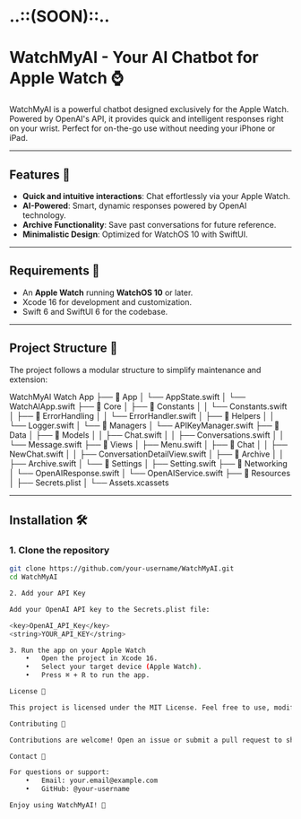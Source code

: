 # ..::(SOON)::..


# WatchMyAI - Your AI Chatbot for Apple Watch ⌚️



WatchMyAI is a powerful chatbot designed exclusively for the Apple Watch. Powered by OpenAI's API, it provides quick and intelligent responses right on your wrist. Perfect for on-the-go use without needing your iPhone or iPad.

---

## Features 🎉
- **Quick and intuitive interactions**: Chat effortlessly via your Apple Watch.
- **AI-Powered**: Smart, dynamic responses powered by OpenAI technology.
- **Archive Functionality**: Save past conversations for future reference.
- **Minimalistic Design**: Optimized for WatchOS 10 with SwiftUI.

---

## Requirements 🚀
- An **Apple Watch** running **WatchOS 10** or later.
- Xcode 16 for development and customization.
- Swift 6 and SwiftUI 6 for the codebase.

---

## Project Structure 📂
The project follows a modular structure to simplify maintenance and extension:

WatchMyAI Watch App
├── 📂 App
│   └── AppState.swift
│   └── WatchAIApp.swift
├── 📂 Core
│   ├── 📂 Constants
│   │   └── Constants.swift
│   ├── 📂 ErrorHandling
│   │   └── ErrorHandler.swift
│   ├── 📂 Helpers
│   │   └── Logger.swift
│   └── 📂 Managers
│       └── APIKeyManager.swift
├── 📂 Data
│   ├── 📂 Models
│   │   ├── Chat.swift
│   │   ├── Conversations.swift
│   │   └── Message.swift
├── 📂 Views
│ ├── Menu.swift
│   ├── 📂 Chat
│   │   ├── NewChat.swift
│   │   ├── ConversationDetailView.swift
│   ├── 📂 Archive
│   │   ├── Archive.swift
│   └── 📂 Settings
│       ├── Setting.swift
├── 📂 Networking
│   └── OpenAIResponse.swift
│   └── OpenAIService.swift
├── 📂 Resources
│   ├── Secrets.plist
│   └── Assets.xcassets

---

## Installation 🛠
### 1. Clone the repository
```bash
git clone https://github.com/your-username/WatchMyAI.git
cd WatchMyAI

2. Add your API Key

Add your OpenAI API key to the Secrets.plist file:

<key>OpenAI_API_Key</key>
<string>YOUR_API_KEY</string>

3. Run the app on your Apple Watch
	•	Open the project in Xcode 16.
	•	Select your target device (Apple Watch).
	•	Press ⌘ + R to run the app.

License 📜

This project is licensed under the MIT License. Feel free to use, modify, and distribute it.

Contributing 🤝

Contributions are welcome! Open an issue or submit a pull request to share your ideas or improvements.

Contact 📧

For questions or support:
	•	Email: your.email@example.com
	•	GitHub: @your-username

Enjoy using WatchMyAI! 🚀
